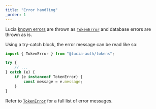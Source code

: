 ```yaml
---
title: "Error handling"
_order: 1
---
```


Lucia [known errors](/basics/error-handling#known-errors) are thrown as [`TokenError`](/reference/tokens/tokenerror) and database errors are thrown as is.

Using a try-catch block, the error message can be read like so:

```ts
import { TokenError } from "@lucia-auth/tokens";

try {
	// ...
} catch (e) {
	if (e instanceof TokenError) {
		const message = e.message;
	}
}
```

Refer to [`TokenError`](/reference/tokens/tokenerror) for a full list of error messages.
